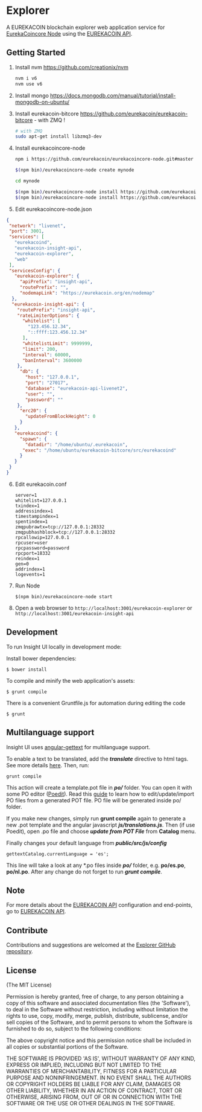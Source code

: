 # Explorer

A EUREKACOIN blockchain explorer web application service for [EurekaCoincore Node](https://github.com/eurekacoin/eurekacoincore-node) using the [EUREKACOIN API](https://github.com/eurekacoin/insight-api).


## Getting Started

1. Install nvm https://github.com/creationix/nvm  

    ```bash
    nvm i v6
    nvm use v6
    ```  
2. Install mongo https://docs.mongodb.com/manual/tutorial/install-mongodb-on-ubuntu/  

3. Install eurekacoin-bitcore https://github.com/eurekacoin/eurekacoin-bitcore - with ZMQ ! 

    ```bash
    # with ZMQ
    sudo apt-get install libzmq3-dev 
    ```  
4. Install eurekacoincore-node  

    ```bash
    npm i https://github.com/eurekacoin/eurekacoincore-node.git#master

    $(npm bin)/eurekacoincore-node create mynode

    cd mynode

    $(npm bin)/eurekacoincore-node install https://github.com/eurekacoin/insight-api.git#master
    $(npm bin)/eurekacoincore-node install https://github.com/eurekacoin/eurekacoin-explorer.git#master
    ```  
5. Edit eurekacoincore-node.json  

 ```json
{
  "network": "livenet",
  "port": 3001,
  "services": [
    "eurekacoind",
    "eurekacoin-insight-api",
    "eurekacoin-explorer",
    "web"
  ],
  "servicesConfig": {
    "eurekacoin-explorer": {
      "apiPrefix": "insight-api",
      "routePrefix": "",
      "nodemapLink": "https://eurekacoin.org/en/nodemap"
   },
   "eurekacoin-insight-api": {
     "routePrefix": "insight-api",
     "rateLimiterOptions": {
       "whitelist": [
         "123.456.12.34",
         "::ffff:123.456.12.34"
       ],
       "whitelistLimit": 9999999,
       "limit": 200,
       "interval": 60000,
       "banInterval": 3600000
     },
      "db": {
        "host": "127.0.0.1",
        "port": "27017",
        "database": "eurekacoin-api-livenet2",
        "user": "",
        "password": ""
     },
      "erc20": {
        "updateFromBlockHeight": 0
      }
    },
    "eurekacoind": {
      "spawn": {
        "datadir": "/home/ubuntu/.eurekacoin",
       "exec": "/home/ubuntu/eurekacoin-bitcore/src/eurekacoind"
      }
    }
  }
}

```  
6. Edit eurekacoin.conf  

    ```
    server=1
    whitelist=127.0.0.1
    txindex=1
    addressindex=1
    timestampindex=1
    spentindex=1
    zmqpubrawtx=tcp://127.0.0.1:28332
    zmqpubhashblock=tcp://127.0.0.1:28332
    rpcallowip=127.0.0.1
    rpcuser=user
    rpcpassword=password
    rpcport=18332
    reindex=1
    gen=0
    addrindex=1
    logevents=1
    ```  
7. Run Node  

    ```
    $(npm bin)/eurekacoincore-node start
    ```  

8. Open a web browser to `http://localhost:3001/eurekacoin-explorer` or `http://localhost:3001/eurekacoin-insight-api`  

## Development

To run Insight UI locally in development mode:

Install bower dependencies:

```
$ bower install
```

To compile and minify the web application's assets:

```
$ grunt compile
```

There is a convenient Gruntfile.js for automation during editing the code

```
$ grunt
```

## Multilanguage support

Insight UI uses [angular-gettext](http://angular-gettext.rocketeer.be) for multilanguage support.

To enable a text to be translated, add the ***translate*** directive to html tags. See more details [here](http://angular-gettext.rocketeer.be/dev-guide/annotate/). Then, run:

```
grunt compile
```

This action will create a template.pot file in ***po/*** folder. You can open it with some PO editor ([Poedit](http://poedit.net)). Read this [guide](http://angular-gettext.rocketeer.be/dev-guide/translate/) to learn how to edit/update/import PO files from a generated POT file. PO file will be generated inside po/ folder.

If you make new changes, simply run **grunt compile** again to generate a new .pot template and the angular javascript ***js/translations.js***. Then (if use Poedit), open .po file and choose ***update from POT File*** from **Catalog** menu.

Finally changes your default language from ***public/src/js/config***

```
gettextCatalog.currentLanguage = 'es';
```

This line will take a look at any *.po files inside ***po/*** folder, e.g.
**po/es.po**, **po/nl.po**. After any change do not forget to run ***grunt
compile***.


## Note

For more details about the [EUREKACOIN API](https://github.com/eurekacoin/insight-api) configuration and end-points, go to [EUREKACOIN API](https://github.com/eurekacoin/insight-api).

## Contribute

Contributions and suggestions are welcomed at the [Explorer GitHub repository](https://github.com/eurekacoin/eurekacoin-explorer).


## License
(The MIT License)

Permission is hereby granted, free of charge, to any person obtaining
a copy of this software and associated documentation files (the
'Software'), to deal in the Software without restriction, including
without limitation the rights to use, copy, modify, merge, publish,
distribute, sublicense, and/or sell copies of the Software, and to
permit persons to whom the Software is furnished to do so, subject to
the following conditions:

The above copyright notice and this permission notice shall be
included in all copies or substantial portions of the Software.

THE SOFTWARE IS PROVIDED 'AS IS', WITHOUT WARRANTY OF ANY KIND,
EXPRESS OR IMPLIED, INCLUDING BUT NOT LIMITED TO THE WARRANTIES OF
MERCHANTABILITY, FITNESS FOR A PARTICULAR PURPOSE AND NONINFRINGEMENT.
IN NO EVENT SHALL THE AUTHORS OR COPYRIGHT HOLDERS BE LIABLE FOR ANY
CLAIM, DAMAGES OR OTHER LIABILITY, WHETHER IN AN ACTION OF CONTRACT,
TORT OR OTHERWISE, ARISING FROM, OUT OF OR IN CONNECTION WITH THE
SOFTWARE OR THE USE OR OTHER DEALINGS IN THE SOFTWARE.
